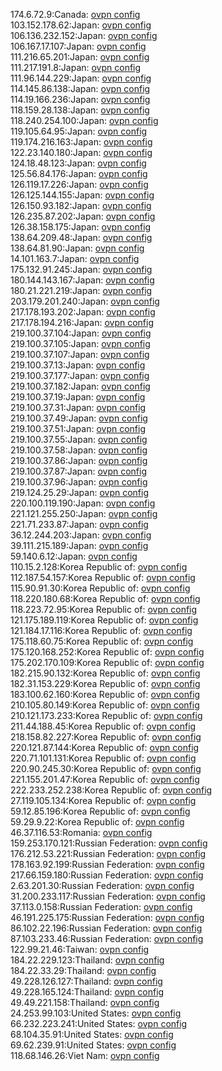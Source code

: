 174.6.72.9:Canada: [ovpn config](vpn/174_6_72_9.ovpn)  
103.152.178.62:Japan: [ovpn config](vpn/103_152_178_62.ovpn)  
106.136.232.152:Japan: [ovpn config](vpn/106_136_232_152.ovpn)  
106.167.17.107:Japan: [ovpn config](vpn/106_167_17_107.ovpn)  
111.216.65.201:Japan: [ovpn config](vpn/111_216_65_201.ovpn)  
111.217.191.8:Japan: [ovpn config](vpn/111_217_191_8.ovpn)  
111.96.144.229:Japan: [ovpn config](vpn/111_96_144_229.ovpn)  
114.145.86.138:Japan: [ovpn config](vpn/114_145_86_138.ovpn)  
114.19.166.236:Japan: [ovpn config](vpn/114_19_166_236.ovpn)  
118.159.28.138:Japan: [ovpn config](vpn/118_159_28_138.ovpn)  
118.240.254.100:Japan: [ovpn config](vpn/118_240_254_100.ovpn)  
119.105.64.95:Japan: [ovpn config](vpn/119_105_64_95.ovpn)  
119.174.216.163:Japan: [ovpn config](vpn/119_174_216_163.ovpn)  
122.23.140.180:Japan: [ovpn config](vpn/122_23_140_180.ovpn)  
124.18.48.123:Japan: [ovpn config](vpn/124_18_48_123.ovpn)  
125.56.84.176:Japan: [ovpn config](vpn/125_56_84_176.ovpn)  
126.119.17.226:Japan: [ovpn config](vpn/126_119_17_226.ovpn)  
126.125.144.155:Japan: [ovpn config](vpn/126_125_144_155.ovpn)  
126.150.93.182:Japan: [ovpn config](vpn/126_150_93_182.ovpn)  
126.235.87.202:Japan: [ovpn config](vpn/126_235_87_202.ovpn)  
126.38.158.175:Japan: [ovpn config](vpn/126_38_158_175.ovpn)  
138.64.209.48:Japan: [ovpn config](vpn/138_64_209_48.ovpn)  
138.64.81.90:Japan: [ovpn config](vpn/138_64_81_90.ovpn)  
14.101.163.7:Japan: [ovpn config](vpn/14_101_163_7.ovpn)  
175.132.91.245:Japan: [ovpn config](vpn/175_132_91_245.ovpn)  
180.144.143.167:Japan: [ovpn config](vpn/180_144_143_167.ovpn)  
180.21.221.219:Japan: [ovpn config](vpn/180_21_221_219.ovpn)  
203.179.201.240:Japan: [ovpn config](vpn/203_179_201_240.ovpn)  
217.178.193.202:Japan: [ovpn config](vpn/217_178_193_202.ovpn)  
217.178.194.216:Japan: [ovpn config](vpn/217_178_194_216.ovpn)  
219.100.37.104:Japan: [ovpn config](vpn/219_100_37_104.ovpn)  
219.100.37.105:Japan: [ovpn config](vpn/219_100_37_105.ovpn)  
219.100.37.107:Japan: [ovpn config](vpn/219_100_37_107.ovpn)  
219.100.37.13:Japan: [ovpn config](vpn/219_100_37_13.ovpn)  
219.100.37.177:Japan: [ovpn config](vpn/219_100_37_177.ovpn)  
219.100.37.182:Japan: [ovpn config](vpn/219_100_37_182.ovpn)  
219.100.37.19:Japan: [ovpn config](vpn/219_100_37_19.ovpn)  
219.100.37.31:Japan: [ovpn config](vpn/219_100_37_31.ovpn)  
219.100.37.49:Japan: [ovpn config](vpn/219_100_37_49.ovpn)  
219.100.37.51:Japan: [ovpn config](vpn/219_100_37_51.ovpn)  
219.100.37.55:Japan: [ovpn config](vpn/219_100_37_55.ovpn)  
219.100.37.58:Japan: [ovpn config](vpn/219_100_37_58.ovpn)  
219.100.37.86:Japan: [ovpn config](vpn/219_100_37_86.ovpn)  
219.100.37.87:Japan: [ovpn config](vpn/219_100_37_87.ovpn)  
219.100.37.96:Japan: [ovpn config](vpn/219_100_37_96.ovpn)  
219.124.25.29:Japan: [ovpn config](vpn/219_124_25_29.ovpn)  
220.100.119.190:Japan: [ovpn config](vpn/220_100_119_190.ovpn)  
221.121.255.250:Japan: [ovpn config](vpn/221_121_255_250.ovpn)  
221.71.233.87:Japan: [ovpn config](vpn/221_71_233_87.ovpn)  
36.12.244.203:Japan: [ovpn config](vpn/36_12_244_203.ovpn)  
39.111.215.189:Japan: [ovpn config](vpn/39_111_215_189.ovpn)  
59.140.6.12:Japan: [ovpn config](vpn/59_140_6_12.ovpn)  
110.15.2.128:Korea Republic of: [ovpn config](vpn/110_15_2_128.ovpn)  
112.187.54.157:Korea Republic of: [ovpn config](vpn/112_187_54_157.ovpn)  
115.90.91.30:Korea Republic of: [ovpn config](vpn/115_90_91_30.ovpn)  
118.220.180.68:Korea Republic of: [ovpn config](vpn/118_220_180_68.ovpn)  
118.223.72.95:Korea Republic of: [ovpn config](vpn/118_223_72_95.ovpn)  
121.175.189.119:Korea Republic of: [ovpn config](vpn/121_175_189_119.ovpn)  
121.184.17.116:Korea Republic of: [ovpn config](vpn/121_184_17_116.ovpn)  
175.118.60.75:Korea Republic of: [ovpn config](vpn/175_118_60_75.ovpn)  
175.120.168.252:Korea Republic of: [ovpn config](vpn/175_120_168_252.ovpn)  
175.202.170.109:Korea Republic of: [ovpn config](vpn/175_202_170_109.ovpn)  
182.215.90.132:Korea Republic of: [ovpn config](vpn/182_215_90_132.ovpn)  
182.31.153.229:Korea Republic of: [ovpn config](vpn/182_31_153_229.ovpn)  
183.100.62.160:Korea Republic of: [ovpn config](vpn/183_100_62_160.ovpn)  
210.105.80.149:Korea Republic of: [ovpn config](vpn/210_105_80_149.ovpn)  
210.121.173.233:Korea Republic of: [ovpn config](vpn/210_121_173_233.ovpn)  
211.44.188.45:Korea Republic of: [ovpn config](vpn/211_44_188_45.ovpn)  
218.158.82.227:Korea Republic of: [ovpn config](vpn/218_158_82_227.ovpn)  
220.121.87.144:Korea Republic of: [ovpn config](vpn/220_121_87_144.ovpn)  
220.71.101.131:Korea Republic of: [ovpn config](vpn/220_71_101_131.ovpn)  
220.90.245.30:Korea Republic of: [ovpn config](vpn/220_90_245_30.ovpn)  
221.155.201.47:Korea Republic of: [ovpn config](vpn/221_155_201_47.ovpn)  
222.233.252.238:Korea Republic of: [ovpn config](vpn/222_233_252_238.ovpn)  
27.119.105.134:Korea Republic of: [ovpn config](vpn/27_119_105_134.ovpn)  
59.12.85.196:Korea Republic of: [ovpn config](vpn/59_12_85_196.ovpn)  
59.29.9.22:Korea Republic of: [ovpn config](vpn/59_29_9_22.ovpn)  
46.37.116.53:Romania: [ovpn config](vpn/46_37_116_53.ovpn)  
159.253.170.121:Russian Federation: [ovpn config](vpn/159_253_170_121.ovpn)  
176.212.53.221:Russian Federation: [ovpn config](vpn/176_212_53_221.ovpn)  
178.163.92.199:Russian Federation: [ovpn config](vpn/178_163_92_199.ovpn)  
217.66.159.180:Russian Federation: [ovpn config](vpn/217_66_159_180.ovpn)  
2.63.201.30:Russian Federation: [ovpn config](vpn/2_63_201_30.ovpn)  
31.200.233.117:Russian Federation: [ovpn config](vpn/31_200_233_117.ovpn)  
37.113.0.158:Russian Federation: [ovpn config](vpn/37_113_0_158.ovpn)  
46.191.225.175:Russian Federation: [ovpn config](vpn/46_191_225_175.ovpn)  
86.102.22.196:Russian Federation: [ovpn config](vpn/86_102_22_196.ovpn)  
87.103.233.46:Russian Federation: [ovpn config](vpn/87_103_233_46.ovpn)  
122.99.21.46:Taiwan: [ovpn config](vpn/122_99_21_46.ovpn)  
184.22.229.123:Thailand: [ovpn config](vpn/184_22_229_123.ovpn)  
184.22.33.29:Thailand: [ovpn config](vpn/184_22_33_29.ovpn)  
49.228.126.127:Thailand: [ovpn config](vpn/49_228_126_127.ovpn)  
49.228.165.124:Thailand: [ovpn config](vpn/49_228_165_124.ovpn)  
49.49.221.158:Thailand: [ovpn config](vpn/49_49_221_158.ovpn)  
24.253.99.103:United States: [ovpn config](vpn/24_253_99_103.ovpn)  
66.232.223.241:United States: [ovpn config](vpn/66_232_223_241.ovpn)  
68.104.35.91:United States: [ovpn config](vpn/68_104_35_91.ovpn)  
69.62.239.91:United States: [ovpn config](vpn/69_62_239_91.ovpn)  
118.68.146.26:Viet Nam: [ovpn config](vpn/118_68_146_26.ovpn)  
